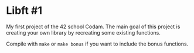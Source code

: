 # Libft #1

My first project of the 42 school Codam. The main goal of this project is creating your own library by recreating some existing functions.

Compile with ```make``` or ```make bonus``` if you want to include the bonus functions.
